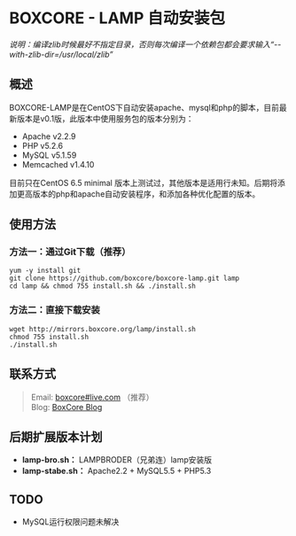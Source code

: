BOXCORE - LAMP 自动安装包
===================

*说明：编译zlib时候最好不指定目录，否则每次编译一个依赖包都会要求输入“--with-zlib-dir=/usr/local/zlib”*

概述
-----------
BOXCORE-LAMP是在CentOS下自动安装apache、mysql和php的脚本，目前最新版本是v0.1版，此版本中使用服务包的版本分别为：

- 	Apache v2.2.9
- 	PHP v5.2.6
- 	MySQL v5.1.59
- 	Memcached v1.4.10

 目前只在CentOS 6.5 minimal 版本上测试过，其他版本是适用行未知。后期将添加更高版本的php和apache自动安装程序，和添加各种优化配置的版本。

使用方法
-------------------

###  方法一：通过Git下载（推荐） ###

	yum -y install git
	git clone https://github.com/boxcore/boxcore-lamp.git lamp
	cd lamp && chmod 755 install.sh && ./install.sh

###  方法二：直接下载安装 ###

	wget http://mirrors.boxcore.org/lamp/install.sh
	chmod 755 install.sh
	./install.sh

联系方式
--------

> Email: [boxcore#live.com](boxcore#live.com) （推荐）   
> Blog: [BoxCore Blog](http://blog.boxcore.org/)  

后期扩展版本计划
----------------

- **lamp-bro.sh：** LAMPBRODER（兄弟连）lamp安装版
- **lamp-stabe.sh：** Apache2.2 + MySQL5.5 + PHP5.3

TODO
-----------------
- MySQL运行权限问题未解决
